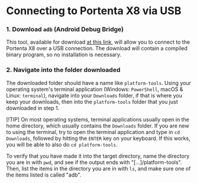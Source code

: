# Connecting to Portenta X8 via USB

### 1. Download `adb` (Android Debug Bridge)

This tool, available for download [at this link](https://developer.android.com/tools/releases/platform-tools#downloads), will allow you to connect to the Portenta X8 over a USB connection. The download will contain a compiled binary program, so no installation is necessary.

### 2. Navigate into the folder downloaded

The downloaded folder should have a name like `platform-tools`. Using your operating system's terminal application (Windows: `PowerShell`, macOS & Linux: `terminal`), navigate into your `Downloads` folder, if that is where you keep your downloads, then into the `platform-tools` folder that you just downloaded in step 1.

[!TIP]
On most operating systems, terminal applications usually open in the home directory, which usually contains the `Downloads` folder. If you are new to using the terminal, try to open the terminal application and type in `cd Downloads`, followed by hitting the `ENTER` key on your keyboard. If this works, you will be able to also do `cd platform-tools`.

To verify that you have made it into the target directory, name the directory you are in with `pwd`, and see if the output ends with "[...]/platform-tools". Then, list the items in the directory you are in with `ls`, and make sure one of the items listed is called "adb".